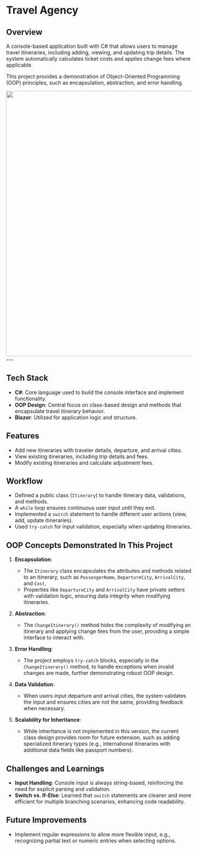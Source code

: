 # Travel Agency

## Overview
A console-based application built with C# that allows users to manage travel itineraries, including adding, viewing, and updating trip details. The system automatically calculates ticket costs and applies change fees where applicable.

This project provides a demonstration of Object-Oriented Programming (OOP) principles, such as encapsulation, abstraction, and error handling.



<img width="720" src="https://github.com/user-attachments/assets/de6aa7f0-9140-48c5-9903-140df86238a0">
---

## Tech Stack
- **C#**: Core language used to build the console interface and implement functionality.
- **OOP Design**: Central focus on class-based design and methods that encapsulate travel itinerary behavior.
- **Blazor**: Utilized for application logic and structure.

## Features
- Add new itineraries with traveler details, departure, and arrival cities.
- View existing itineraries, including trip details and fees.
- Modify existing itineraries and calculate adjustment fees.

## Workflow
- Defined a public class (`Itinerary`) to handle itinerary data, validations, and methods.
- A `while` loop ensures continuous user input until they exit.
- Implemented a `switch` statement to handle different user actions (view, add, update itineraries).
- Used `try-catch` for input validation, especially when updating itineraries.

## OOP Concepts Demonstrated In This Project

  1. **Encapsulation**: 
     - The `Itinerary` class encapsulates the attributes and methods related to an itinerary, such as `PassengerName`, `DepartureCity`, `ArrivalCity`, and `Cost`.
     - Properties like `DepartureCity` and `ArrivalCity` have private setters with validation logic, ensuring data integrity when modifying itineraries.
  
  2. **Abstraction**: 
     - The `ChangeItinerary()` method hides the complexity of modifying an itinerary and applying change fees from the user, providing a simple interface to interact with.
     
  3. **Error Handling**: 
     - The project employs `try-catch` blocks, especially in the `ChangeItinerary()` method, to handle exceptions when invalid changes are made, further demonstrating robust OOP design.
  
  4. **Data Validation**: 
     - When users input departure and arrival cities, the system validates the input and ensures cities are not the same, providing feedback when necessary.
  
  5. **Scalability for Inheritance**: 
     - While inheritance is not implemented in this version, the current class design provides room for future extension, such as adding specialized itinerary types (e.g., international itineraries with additional data fields like passport numbers).
    
       
## Challenges and Learnings
- **Input Handling**: Console input is always string-based, reinforcing the need for explicit parsing and validation.
- **Switch vs. If-Else**: Learned that `switch` statements are cleaner and more efficient for multiple branching scenarios, enhancing code readability.

## Future Improvements
- Implement regular expressions to allow more flexible input, e.g., recognizing partial text or numeric entries when selecting options.

